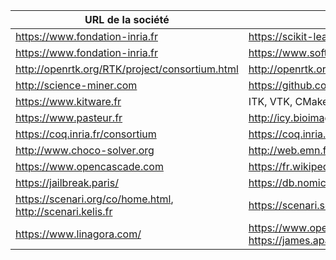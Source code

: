 | URL de la société                                             | Logiciels libres                                                       |
|---------------------------------------------------------------|------------------------------------------------------------------------|
| <https://www.fondation-inria.fr>                              | <https://scikit-learn.fondation-inria.fr>                              |
| <https://www.fondation-inria.fr>                              | <https://www.softwareheritage.org>                                     |
| <http://openrtk.org/RTK/project/consortium.html>              | <http://openrtk.org>                                                   |
| <http://science-miner.com>                                    | <https://github.com/kermitt2/grobid>                                   |
| <https://www.kitware.fr>                                      | ITK, VTK, CMake, Paraview                                              |
| <https://www.pasteur.fr>                                      | <http://icy.bioimageanalysis.org>                                      |
| <https://coq.inria.fr/consortium>                             | <https://coq.inria.fr>                                                 |
| <http://www.choco-solver.org>                                 | <http://web.emn.fr/x-info/ppc/index_en.html>                           |
| <https://www.opencascade.com>                                 | <https://fr.wikipedia.org/wiki/Open_CASCADE_Technology#Liens_externes> |
| <https://jailbreak.paris/>                                    | <https://db.nomics.world/>                                             |
| <https://scenari.org/co/home.html>, <http://scenari.kelis.fr> | <https://scenari.software/fr/>                                         |
| <https://www.linagora.com/>                                   | <https://www.open-paas.org/>, <https://www.linshare.org/>, https://james.apache.org/, https://www.linto.ai/ |
